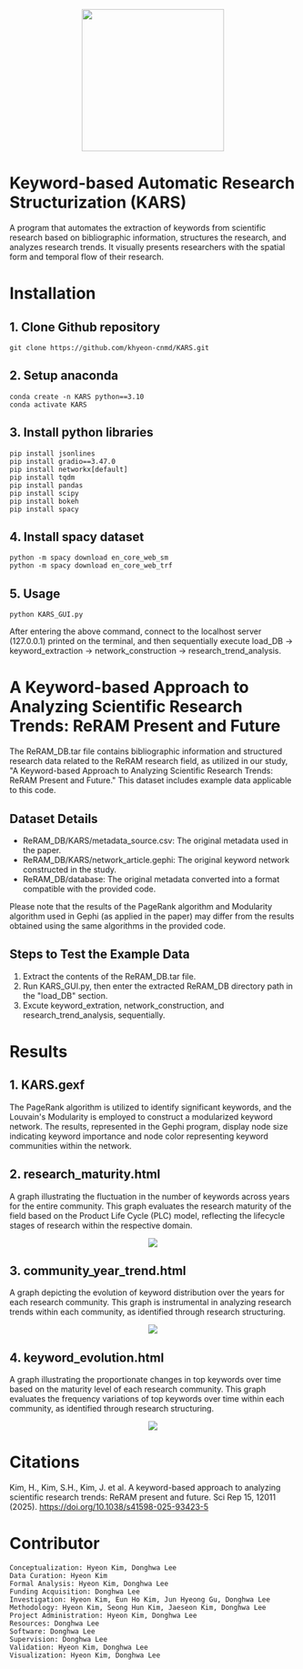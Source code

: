 <p align="center"><img src="./examples/KARS_logo.png" width="250" height="250">

# Keyword-based Automatic Research Structurization (KARS)
A program that automates the extraction of keywords from scientific research based on bibliographic information, structures the research, and analyzes research trends. It visually presents researchers with the spatial form and temporal flow of their research.

# Installation
## 1. Clone Github repository
    git clone https://github.com/khyeon-cnmd/KARS.git

## 2. Setup anaconda
    conda create -n KARS python==3.10
    conda activate KARS

## 3. Install python libraries 
    pip install jsonlines
    pip install gradio==3.47.0
    pip install networkx[default]
    pip install tqdm
    pip install pandas
    pip install scipy
    pip install bokeh
    pip install spacy

## 4. Install spacy dataset
    python -m spacy download en_core_web_sm
    python -m spacy download en_core_web_trf

## 5. Usage
    python KARS_GUI.py

After entering the above command, connect to the localhost server (127.0.0.1) printed on the terminal, and then sequentially execute load_DB -> keyword_extraction -> network_construction -> research_trend_analysis.

# A Keyword-based Approach to Analyzing Scientific Research Trends: ReRAM Present and Future 
The ReRAM_DB.tar file contains bibliographic information and structured research data related to the ReRAM research field, as utilized in our study, "A Keyword-based Approach to Analyzing Scientific Research Trends: ReRAM Present and Future." This dataset includes example data applicable to this code.

## Dataset Details
* ReRAM_DB/KARS/metadata_source.csv: The original metadata used in the paper.  
* ReRAM_DB/KARS/network_article.gephi: The original keyword network constructed in the study.  
* ReRAM_DB/database: The original metadata converted into a format compatible with the provided code.  
  
Please note that the results of the PageRank algorithm and Modularity algorithm used in Gephi (as applied in the paper) may differ from the results obtained using the same algorithms in the provided code.

## Steps to Test the Example Data
1. Extract the contents of the ReRAM_DB.tar file.  
2. Run KARS_GUI.py, then enter the extracted ReRAM_DB directory path in the "load_DB" section.
3. Excute keyword_extration, network_construction, and research_trend_analysis, sequentially.


# Results
## 1. KARS.gexf
The PageRank algorithm is utilized to identify significant keywords, and the Louvain's Modularity is employed to construct a modularized keyword network. The results, represented in the Gephi program, display node size indicating keyword importance and node color representing keyword communities within the network.

## 2. research_maturity.html
A graph illustrating the fluctuation in the number of keywords across years for the entire community. This graph evaluates the research maturity of the field based on the Product Life Cycle (PLC) model, reflecting the lifecycle stages of research within the respective domain.
<p align="center"><img src="./examples/research_maturity.png">

## 3. community_year_trend.html
A graph depicting the evolution of keyword distribution over the years for each research community. This graph is instrumental in analyzing research trends within each community, as identified through research structuring.
<p align="center"><img src="./examples/community_year_trend.png">

## 4. keyword_evolution.html
A graph illustrating the proportionate changes in top keywords over time based on the maturity level of each research community. This graph evaluates the frequency variations of top keywords over time within each community, as identified through research structuring.
<p align="center"><img src="./examples/keyword_evolution.png">

# Citations
Kim, H., Kim, S.H., Kim, J. et al. A keyword-based approach to analyzing scientific research trends: ReRAM present and future. Sci Rep 15, 12011 (2025). https://doi.org/10.1038/s41598-025-93423-5

# Contributor
```
Conceptualization: Hyeon Kim, Donghwa Lee
Data Curation: Hyeon Kim
Formal Analysis: Hyeon Kim, Donghwa Lee
Funding Acquisition: Donghwa Lee
Investigation: Hyeon Kim, Eun Ho Kim, Jun Hyeong Gu, Donghwa Lee
Methodology: Hyeon Kim, Seong Hun Kim, Jaeseon Kim, Donghwa Lee
Project Administration: Hyeon Kim, Donghwa Lee
Resources: Donghwa Lee
Software: Donghwa Lee
Supervision: Donghwa Lee
Validation: Hyeon Kim, Donghwa Lee
Visualization: Hyeon Kim, Donghwa Lee
```
